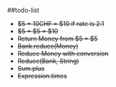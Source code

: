 ##todo-list
* ~~$5 + 10CHF = $10 if rate is 2:1~~
* ~~$5 + $5 = $10~~
* ~~Return Money from $5 + $5~~
* ~~Bank.reduce(Money)~~
* ~~Reduce Money with conversion~~
* ~~Reduce(Bank, String)~~
* ~~Sum.plus~~
* ~~Expression.times~~